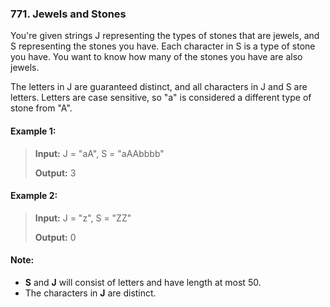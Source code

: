 ### 771. Jewels and Stones

You're given strings J representing the types of stones that are jewels, and S representing the stones you have.  Each character in S is a type of stone you have.  You want to know how many of the stones you have are also jewels.

The letters in J are guaranteed distinct, and all characters in J and S are letters. Letters are case sensitive, so "a" is considered a different type of stone from "A".

#### Example 1:
>**Input:** J = "aA", S = "aAAbbbb"
>
>**Output:** 3

#### Example 2:
>**Input:** J = "z", S = "ZZ"
>
>**Output:** 0

#### Note:
 - **S** and **J** will consist of letters and have length at most 50.
 - The characters in **J** are distinct.